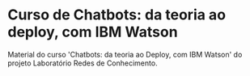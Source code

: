# Curso de Chatbots: da teoria ao deploy, com IBM Watson

Material do curso 'Chatbots: da teoria ao Deploy, com IBM Watson' do projeto Laboratório Redes de Conhecimento.
